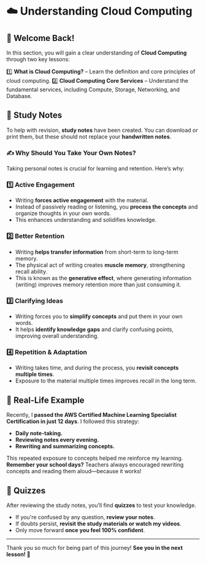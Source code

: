 # ☁️ Understanding Cloud Computing

## 🎉 Welcome Back!

In this section, you will gain a clear understanding of **Cloud Computing** through two key lessons:

1️⃣ **What is Cloud Computing?** – Learn the definition and core principles of cloud computing.
2️⃣ **Cloud Computing Core Services** – Understand the fundamental services, including Compute, Storage, Networking, and Database.

## 📝 Study Notes
To help with revision, **study notes** have been created. You can download or print them, but these should not replace your **handwritten notes**. 

### ✍️ Why Should You Take Your Own Notes?
Taking personal notes is crucial for learning and retention. Here’s why:

### **1️⃣ Active Engagement**
- Writing **forces active engagement** with the material.
- Instead of passively reading or listening, you **process the concepts** and organize thoughts in your own words.
- This enhances understanding and solidifies knowledge.

### **2️⃣ Better Retention**
- Writing **helps transfer information** from short-term to long-term memory.
- The physical act of writing creates **muscle memory**, strengthening recall ability.
- This is known as the **generative effect**, where generating information (writing) improves memory retention more than just consuming it.

### **3️⃣ Clarifying Ideas**
- Writing forces you to **simplify concepts** and put them in your own words.
- It helps **identify knowledge gaps** and clarify confusing points, improving overall understanding.

### **4️⃣ Repetition & Adaptation**
- Writing takes time, and during the process, you **revisit concepts multiple times**.
- Exposure to the material multiple times improves recall in the long term.

## 📖 Real-Life Example
Recently, I **passed the AWS Certified Machine Learning Specialist Certification in just 12 days**. I followed this strategy:
- **Daily note-taking.**
- **Reviewing notes every evening.**
- **Rewriting and summarizing concepts.**

This repeated exposure to concepts helped me reinforce my learning. **Remember your school days?** Teachers always encouraged rewriting concepts and reading them aloud—because it works! 

## 🎯 Quizzes
After reviewing the study notes, you’ll find **quizzes** to test your knowledge.
- If you're confused by any question, **review your notes**.
- If doubts persist, **revisit the study materials or watch my videos**.
- Only move forward **once you feel 100% confident**.

---

Thank you so much for being part of this journey! **See you in the next lesson! 🚀**
